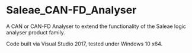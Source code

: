 # Saleae_CAN-FD_Analyser
A CAN or CAN-FD Analyser to extend the functionality of the Saleae logic analyser product family.

Code built via Visual Studio 2017, tested under Windows 10 x64.
